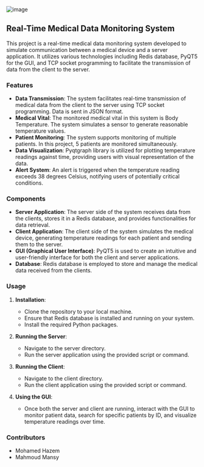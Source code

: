 ![image](https://github.com/MoHazem02/Real-Time-Medical-Data-Monitoring-System/assets/66066832/aacfedb7-28f1-44bc-9a7b-83cc96e19a53)
## Real-Time Medical Data Monitoring System

This project is a real-time medical data monitoring system developed to simulate communication between a medical device and a server application. It utilizes various technologies including Redis database, PyQT5 for the GUI, and TCP socket programming to facilitate the transmission of data from the client to the server.

### Features

- **Data Transmission**: The system facilitates real-time transmission of medical data from the client to the server using TCP socket programming. Data is sent in JSON format.
- **Medical Vital**: The monitored medical vital in this system is Body Temperature. The system simulates a sensor to generate reasonable temperature values.
- **Patient Monitoring**: The system supports monitoring of multiple patients. In this project, 5 patients are monitored simultaneously.
- **Data Visualization**: Pyqtgraph library is utilized for plotting temperature readings against time, providing users with visual representation of the data.
- **Alert System**: An alert is triggered when the temperature reading exceeds 38 degrees Celsius, notifying users of potentially critical conditions.

### Components

- **Server Application**: The server side of the system receives data from the clients, stores it in a Redis database, and provides functionalities for data retrieval.
- **Client Application**: The client side of the system simulates the medical device, generating temperature readings for each patient and sending them to the server.
- **GUI (Graphical User Interface)**: PyQT5 is used to create an intuitive and user-friendly interface for both the client and server applications.
- **Database**: Redis database is employed to store and manage the medical data received from the clients.

### Usage

1. **Installation**:
   - Clone the repository to your local machine.
   - Ensure that Redis database is installed and running on your system.
   - Install the required Python packages.

2. **Running the Server**:
   - Navigate to the server directory.
   - Run the server application using the provided script or command.
   
3. **Running the Client**:
   - Navigate to the client directory.
   - Run the client application using the provided script or command.

4. **Using the GUI**:
   - Once both the server and client are running, interact with the GUI to monitor patient data, search for specific patients by ID, and visualize temperature readings over time.

### Contributors

- Mohamed Hazem
- Mahmoud Mansy
